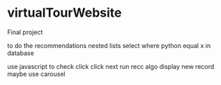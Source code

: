 # virtualTourWebsite
Final project

to do the recommendations
nested lists
select where python equal x in database

use javascript to check click 
click next
run recc algo
display new record
maybe use carousel 
